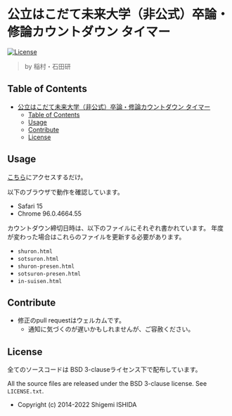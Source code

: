 # 公立はこだて未来大学（非公式）卒論・修論カウントダウン タイマー

[![License](https://img.shields.io/badge/License-BSD_3--Clause-blue.svg)](https://opensource.org/licenses/BSD-3-Clause)

> by 稲村・石田研

## Table of Contents
- [公立はこだて未来大学（非公式）卒論・修論カウントダウン タイマー](#公立はこだて未来大学非公式卒論修論カウントダウン-タイマー)
  - [Table of Contents](#table-of-contents)
  - [Usage](#usage)
  - [Contribute](#contribute)
  - [License](#license)

## Usage

[こちら](https://lab-ish.github.io/fun-countdown/)にアクセスするだけ。

以下のブラウザで動作を確認しています。
* Safari 15
* Chrome 96.0.4664.55

カウントダウン締切日時は、以下のファイルにそれぞれ書かれています。
年度が変わった場合はこれらのファイルを更新する必要があります。
* `shuron.html`
* `sotsuron.html`
* `shuron-presen.html`
* `sotsuron-presen.html`
* `in-suisen.html`

## Contribute

* 修正のpull requestはウェルカムです。
  * 通知に気づくのが遅いかもしれませんが、ご容赦ください。

## License

全てのソースコードは BSD 3-clauseライセンス下で配布しています。

All the source files are released under the BSD 3-clause license. See `LICENSE.txt`.

* Copyright (c) 2014-2022 Shigemi ISHIDA
